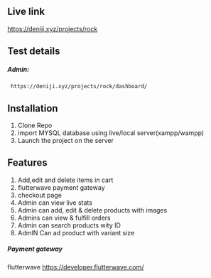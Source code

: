 ## Live link
https://deniji.xyz/projects/rock

## Test details

##### Admin: 
     https://deniji.xyz/projects/rock/dashboard/

## Installation 
1. Clone Repo
2. import MYSQL database using live/local server(xampp/wampp)
3. Launch the project on the server


## Features
1. Add,edit and delete items in cart
2. flutterwave payment gateway
3. checkout page
4. Admin can view live stats
5. Admin can add, edit & delete products with images
6. Admins can view & fulfill orders 
7. Admin can search products wity ID
8. AdmIN Can ad product with variant size


##### Payment gateway
flutterwave https://developer.flutterwave.com/
   
